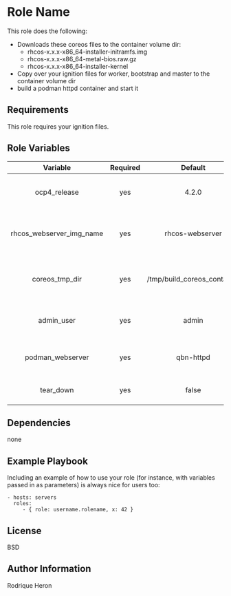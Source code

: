 Role Name
=========

This role does the following:

 * Downloads these coreos files to the container volume dir:
   - rhcos-x.x.x-x86_64-installer-initramfs.img
   - rhcos-x.x.x-x86_64-metal-bios.raw.gz
   - rhcos-x.x.x-x86_64-installer-kernel
 * Copy over your ignition files for worker, bootstrap and master to the container volume dir
 * build a podman httpd container and start it

Requirements
------------

This role requires your ignition files.

Role Variables
--------------
|  **Variable** | **Required** | **Default** | **Description** |
| :---: | :---: | :---: | :---: |
|  ocp4_release | yes | 4.2.0 | The release of OCP4 you are installing |
|  rhcos_webserver_img_name | yes | rhcos-webserver | Name for the webserver container image |
|  coreos_tmp_dir | yes | /tmp/build_coreos_container | Temp folder used for running podman build |
|  admin_user | yes | admin | The non root user you are logged as |
|  podman_webserver | yes | qbn-httpd | Name for the webserver container |
| tear_down | yes | false | Set to true to undo it all|

Dependencies
------------

none

Example Playbook
----------------

Including an example of how to use your role (for instance, with variables passed in as parameters) is always nice for users too:

    - hosts: servers
      roles:
         - { role: username.rolename, x: 42 }

License
-------

BSD

Author Information
------------------

Rodrique Heron
